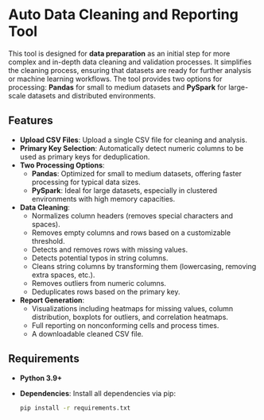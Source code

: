 # Auto Data Cleaning and Reporting Tool

This tool is designed for **data preparation** as an initial step for more complex and in-depth data cleaning and validation processes. It simplifies the cleaning process, ensuring that datasets are ready for further analysis or machine learning workflows. The tool provides two options for processing: **Pandas** for small to medium datasets and **PySpark** for large-scale datasets and distributed environments.

## Features

- **Upload CSV Files**: Upload a single CSV file for cleaning and analysis.
- **Primary Key Selection**: Automatically detect numeric columns to be used as primary keys for deduplication.
- **Two Processing Options**:
  - **Pandas**: Optimized for small to medium datasets, offering faster processing for typical data sizes.
  - **PySpark**: Ideal for large datasets, especially in clustered environments with high memory capacities.
- **Data Cleaning**:
  - Normalizes column headers (removes special characters and spaces).
  - Removes empty columns and rows based on a customizable threshold.
  - Detects and removes rows with missing values.
  - Detects potential typos in string columns.
  - Cleans string columns by transforming them (lowercasing, removing extra spaces, etc.).
  - Removes outliers from numeric columns.
  - Deduplicates rows based on the primary key.
- **Report Generation**:
  - Visualizations including heatmaps for missing values, column distribution, boxplots for outliers, and correlation heatmaps.
  - Full reporting on nonconforming cells and process times.
  - A downloadable cleaned CSV file.
  
## Requirements

- **Python 3.9+**
- **Dependencies**: Install all dependencies via pip:

  ```bash
  pip install -r requirements.txt
